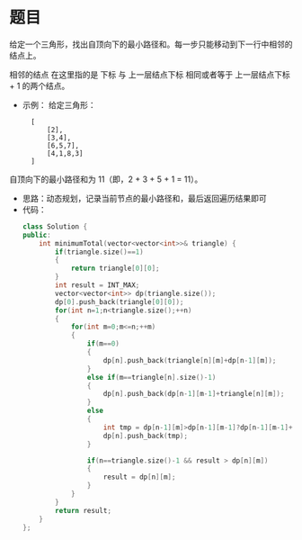 # 题目
给定一个三角形，找出自顶向下的最小路径和。每一步只能移动到下一行中相邻的结点上。

相邻的结点 在这里指的是 下标 与 上一层结点下标 相同或者等于 上一层结点下标 + 1 的两个结点。

* 示例：
给定三角形：

        [
            [2],
            [3,4],
            [6,5,7],
            [4,1,8,3]
        ]

自顶向下的最小路径和为 11（即，2 + 3 + 5 + 1 = 11）。

* 思路：动态规划，记录当前节点的最小路径和，最后返回遍历结果即可
* 代码：
    ```C++
    class Solution {
    public:
        int minimumTotal(vector<vector<int>>& triangle) {
            if(triangle.size()==1)
            {
                return triangle[0][0];
            }
            int result = INT_MAX;
            vector<vector<int>> dp(triangle.size());
            dp[0].push_back(triangle[0][0]);
            for(int n=1;n<triangle.size();++n)
            {
                for(int m=0;m<=n;++m)
                {
                    if(m==0)
                    {
                        dp[n].push_back(triangle[n][m]+dp[n-1][m]);
                    }
                    else if(m==triangle[n].size()-1)
                    {
                        dp[n].push_back(dp[n-1][m-1]+triangle[n][m]);
                    }
                    else
                    {
                        int tmp = dp[n-1][m]>dp[n-1][m-1]?dp[n-1][m-1]+triangle[n][m]:dp[n-1][m]+triangle[n][m];
                        dp[n].push_back(tmp);
                    }

                    if(n==triangle.size()-1 && result > dp[n][m])
                    {
                        result = dp[n][m];
                    }
                }
            }
            return result;
        }
    };
    ```